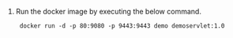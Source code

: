 1. Run the docker image by executing the below command.
   ```
    docker run -d -p 80:9080 -p 9443:9443 demo demoservlet:1.0 
   ```
